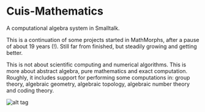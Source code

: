 # Cuis-Mathematics
A computational algebra system in Smalltalk.

This is a continuation of some projects started in MathMorphs, after a pause of about 19 years (!). Still far from finished, but steadily growing and getting better.

This is not about scientific computing and numerical algorithms. This is more about abstract algebra, pure mathematics and exact computation. Roughly, it includes support for performing some computations in: group theory, algebraic geometry, algebraic topology, algebraic number theory and coding theory.

![alt tag](https://raw.githubusercontent.com/len/Cuis-Mathematics/master/screenshots/screenshot1.png)
